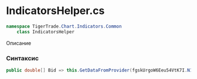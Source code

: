 
# IndicatorsHelper.cs
```csharp
namespace TigerTrade.Chart.Indicators.Common  
    class IndicatorsHelper
```

Описание

### Синтаксис
```csharp
public double[] Bid => this.GetDataFromProvider(fgskUrgoW6Eeu54VtK7I.N1OgSwT16Kl(1946559293 << 2 ^ -803721502));{ get; }
```
